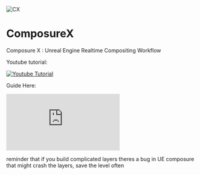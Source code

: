 ![CX](https://github.com/dpredie/ComposureX/blob/main/Content/ComposureX/CXLogo.png)

# ComposureX
Composure X : Unreal Engine Realtime Compositing Workflow 


Youtube tutorial:

[![Youtube Tutorial](https://img.youtube.com/vi/0EUVEA7diaI/0.jpg)](https://www.youtube.com/watch?v=0EUVEA7diaI)

Guide Here:

![PDF Guide](https://github.com/dpredie/ComposureX/blob/main/Composure%20X%20-%20Realtime%20Compositing%20Workflow.pdf)



reminder that if you build complicated layers theres a bug in UE composure that might crash the layers, save the level often
